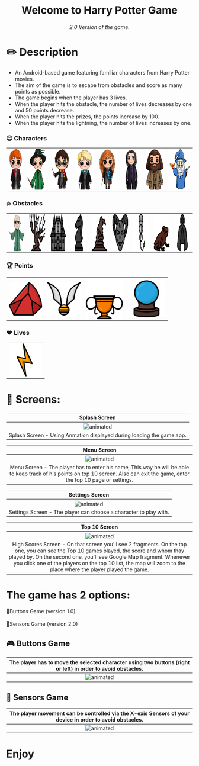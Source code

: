 <h1 align="center">Welcome to Harry Potter Game</h1>
<h6 align="center">2.0 Version of the game.</h6>


# :pencil2: Description 
- An Android-based game featuring familiar characters from Harry Potter movies.<br/>
- The aim of the game is to escape from obstacles and score as many points as possible.<br/>
- The game begins when the player has 3 lives. <br/>
- When the player hits the obstacle, the number of lives decreases by one and 50 points decrease. <br/>
- When the player hits the prizes, the points increase by 100.<br/>
- When the player hits the lightning, the number of lives increases by one.<br/>

### :blush: Characters 
<table>
  <tr>
        <td> <a href="url"><img src="https://github.com/dorindorsman/HarryPotterGame_2/blob/12379349731a327ac0e1928f0e6db22317179995/app/src/main/res/drawable/img_ron.png" align="left" height="110" width="60" ></a> </td>
        <td> <a href="url"><img src="https://github.com/dorindorsman/HarryPotterGame_2/blob/12379349731a327ac0e1928f0e6db22317179995/app/src/main/res/drawable/img_mcgonagall.png" align="left" height="110" width="80" > </a> </td>
        <td> <a href="url"><img src="https://github.com/dorindorsman/HarryPotterGame_2/blob/12379349731a327ac0e1928f0e6db22317179995/app/src/main/res/drawable/img_harrypoter.png" align="left" height="110" width="80" ></a></td>
        <td><a href="url"><img src="https://github.com/dorindorsman/HarryPotterGame_2/blob/12379349731a327ac0e1928f0e6db22317179995/app/src/main/res/drawable/img_malfoy.png" align="left" height="110" width="80" ></a></td>
        <td><a href="url"><img src="https://github.com/dorindorsman/HarryPotterGame_2/blob/12379349731a327ac0e1928f0e6db22317179995/app/src/main/res/drawable/img_hermione.png" align="left" height="110" width="80" ></a></td>
        <td><a href="url"><img src="https://github.com/dorindorsman/HarryPotterGame_2/blob/12379349731a327ac0e1928f0e6db22317179995/app/src/main/res/drawable/img_snape.png" align="left" height="110" width="80" ></a></td>
        <td><a href="url"><img src="https://github.com/dorindorsman/HarryPotterGame_2/blob/12379349731a327ac0e1928f0e6db22317179995/app/src/main/res/drawable/img_hagrid.png" align="left" height="110" width="80" ></a></td>
            <td><a href="url"><img src="https://github.com/dorindorsman/HarryPotterGame_2/blob/3b66112a7cd5936385a2a66f42f366ba9f851919/app/src/main/res/drawable/img_dambeldor.png" align="left" height="110" width="90" ></a></td>
 </tr>
 </table>



### :boom: Obstacles 
<table>
  <tr>
    <td><a href="url"><img src="https://github.com/dorindorsman/HarryPotterGame_2/blob/3ddecdfe8600e7132858f7bfb0b26630d7f47ce1/app/src/main/res/drawable/img_voldermorte.png" align="left" height="100" width="100" ></a>
    </td>
    <td><a href="url"><img src="https://github.com/dorindorsman/HarryPotterGame_2/blob/12379349731a327ac0e1928f0e6db22317179995/app/src/main/res/drawable/img_tree.png" align="left" height="100" width="100" ></a>
    </td>
    <td><a href="url"><img src="https://github.com/dorindorsman/HarryPotterGame_2/blob/12379349731a327ac0e1928f0e6db22317179995/app/src/main/res/drawable/img_house.png" align="left" height="100" width="100" ></a>
    </td>
    <td>
<a href="url"><img src="https://github.com/dorindorsman/HarryPotterGame_2/blob/12379349731a327ac0e1928f0e6db22317179995/app/src/main/res/drawable/img_hourse.png" align="left" height="100" width="100" ></a>
    </td>
    <td><a href="url"><img src="https://github.com/dorindorsman/HarryPotterGame_2/blob/12379349731a327ac0e1928f0e6db22317179995/app/src/main/res/drawable/img_hat.png" align="left" height="100" width="100" ></a>
    </td>
    <td><a href="url"><img src="https://github.com/dorindorsman/HarryPotterGame_2/blob/3b66112a7cd5936385a2a66f42f366ba9f851919/app/src/main/res/drawable/img_goat.png" align="left" height="100" width="100" ></a>
    </td>
    <td><a href="url"><img src="https://github.com/dorindorsman/HarryPotterGame_2/blob/3b66112a7cd5936385a2a66f42f366ba9f851919/app/src/main/res/drawable/img_ghost.png" align="left" height="100" width="100" ></a>
    </td>
    <td><a href="url"><img src="https://github.com/dorindorsman/HarryPotterGame_2/blob/3b66112a7cd5936385a2a66f42f366ba9f851919/app/src/main/res/drawable/img_frog.png" align="left" height="100" width="100" ></a>
    </td>
    <td><a href="url"><img src="https://github.com/dorindorsman/HarryPotterGame_2/blob/3b66112a7cd5936385a2a66f42f366ba9f851919/app/src/main/res/drawable/img_evil.png" align="left" height="100" width="100" ></a>
    </td>
  </tr>
 </table>
 
### :trophy: Points 
<table>
  <tr>
    <td><a href="url"><img src="https://github.com/dorindorsman/HarryPotterGame_2/blob/12379349731a327ac0e1928f0e6db22317179995/app/src/main/res/drawable/img_rock.png" align="left" height="90" width="90" ></a></td>
    <td><a href="url"><img src="https://github.com/dorindorsman/HarryPotterGame_2/blob/12379349731a327ac0e1928f0e6db22317179995/app/src/main/res/drawable/img_prize.png" align="left" height="90" width="90" ></a></td>
    <td><a href="url"><img src="https://github.com/dorindorsman/HarryPotterGame_2/blob/12379349731a327ac0e1928f0e6db22317179995/app/src/main/res/drawable/img_goblet.png" align="left" height="110" width="100" ></a></td>
        <td><a href="url"><img src="https://github.com/dorindorsman/HarryPotterGame_2/blob/3b66112a7cd5936385a2a66f42f366ba9f851919/app/src/main/res/drawable/img_ball.png" align="left" height="100" width="100" ></a></td>
  </tr>
 </table>

### :heart: Lives 
<table>
  <tr>
  <td><a href="url"><img src="https://github.com/dorindorsman/HarryPotterGame_2/blob/12379349731a327ac0e1928f0e6db22317179995/app/src/main/res/drawable/img_heart.png" align="left" height="90" width="90" ></a></td>
  </tr>
 </table>
 
 
 # :iphone: Screens: 

|Splash Screen|
|:-:|
|<img src="https://media.giphy.com/media/k1KASi3xNivjjBSb4N/giphy.gif" alt="animated" align="center"/>|
|Splash Screen - Using Anmation displayed during loading the game app.|
 
|Menu Screen|
|:-:|
|<img src="https://media.giphy.com/media/G9JfCBBEJJQPPoJ9S3/giphy.gif" alt="animated" align="center"/>|
|Menu Screen - The player has to enter his name, This way he will be able to keep track of his points on top 10 screen. Also can exit the game, enter the top 10 page or settings.|

|Settings Screen|
|:-:|
|<img src="https://media.giphy.com/media/t8cHvlCBbU3CDl8wYQ/giphy.gif" alt="animated" align="center"/>|
|Settings Screen - The player can choose a character to play with.|

|Top 10 Screen|
|:-:|
|<img src="https://media.giphy.com/media/cE34AwkVSy38Y85e17/giphy.gif" alt="animated" align="center"/>|
|High Scores Screen - On that screen you'll see 2 fragments. On the top one, you can see the Top 10 games played, the score and whom thay played by. On the second one, you'll see Google Map fragment. Whenever you click one of the players on the top 10 list, the map will zoom to the place where the player played the game.|


# The game has 2 options:<br/>

:radio_button:Buttons Game (version 1.0)<br/><br/>
:radio_button:Sensors Game (version 2.0)<br/>

## :video_game: Buttons Game 
|The player has to move the selected character using two buttons (right or left) in order to avoid obstacles.|
|:-:|
|<img src="https://media.giphy.com/media/d19BICI1YLGenUCbpO/giphy.gif" alt="animated"/>|



## :satellite: Sensors Game
|The player movement can be controlled via the X-exis Sensors of your device in order to avoid obstacles.|
|:-:|
|<img src="https://media.giphy.com/media/JeC6mkBADcr4Vi4uiL/giphy.gif" alt="animated"/>|


 # Enjoy

